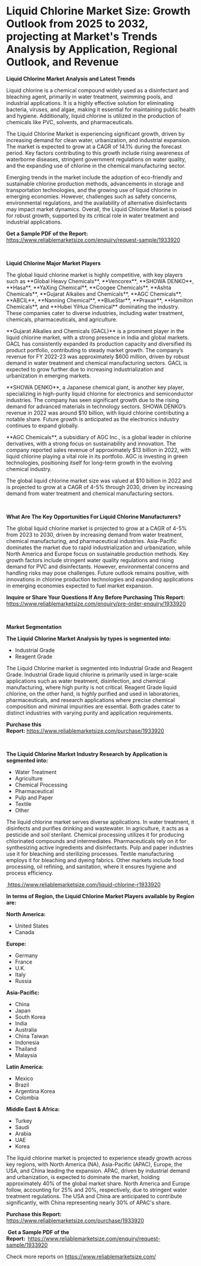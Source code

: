 <p><h1>Liquid Chlorine Market Size: Growth Outlook from 2025 to 2032, projecting at Market's Trends Analysis by Application, Regional Outlook, and Revenue</h1></p><p><strong>Liquid Chlorine Market Analysis and Latest Trends</strong></p>
<p><p>Liquid chlorine is a chemical compound widely used as a disinfectant and bleaching agent, primarily in water treatment, swimming pools, and industrial applications. It is a highly effective solution for eliminating bacteria, viruses, and algae, making it essential for maintaining public health and hygiene. Additionally, liquid chlorine is utilized in the production of chemicals like PVC, solvents, and pharmaceuticals.</p><p>The Liquid Chlorine Market is experiencing significant growth, driven by increasing demand for clean water, urbanization, and industrial expansion. The market is expected to grow at a CAGR of 14.1% during the forecast period. Key factors contributing to this growth include rising awareness of waterborne diseases, stringent government regulations on water quality, and the expanding use of chlorine in the chemical manufacturing sector.</p><p>Emerging trends in the market include the adoption of eco-friendly and sustainable chlorine production methods, advancements in storage and transportation technologies, and the growing use of liquid chlorine in emerging economies. However, challenges such as safety concerns, environmental regulations, and the availability of alternative disinfectants may impact market dynamics. Overall, the Liquid Chlorine Market is poised for robust growth, supported by its critical role in water treatment and industrial applications.</p></p>
<p><strong>Get a Sample PDF of the Report:&nbsp;</strong> <a href="https://www.reliablemarketsize.com/enquiry/request-sample/1933920?utm_campaign=1720&utm_medium=2&utm_source=Github&utm_content=ia&utm_term=25012025&utm_id=liquid-chlorine">https://www.reliablemarketsize.com/enquiry/request-sample/1933920</a></p>
<p>&nbsp;</p>
<p><strong>Liquid Chlorine Major Market Players</strong></p>
<p><p>The global liquid chlorine market is highly competitive, with key players such as **Global Heavy Chemicals**, **Vencorex**, **SHOWA DENKO**, **Hasa**, **YaXing Chemical**, **Coogee Chemicals**, **Ashta Chemicals**, **Gujarat Alkalies and Chemicals**, **AGC Chemicals**, **ABCIL**, **Nanning Chemical**, **BlueStar**, **Praxair**, **Hamilton Chemicals**, and **Hubei YiHua Chemical** dominating the industry. These companies cater to diverse industries, including water treatment, chemicals, pharmaceuticals, and agriculture.</p><p>**Gujarat Alkalies and Chemicals (GACL)** is a prominent player in the liquid chlorine market, with a strong presence in India and global markets. GACL has consistently expanded its production capacity and diversified its product portfolio, contributing to steady market growth. The company’s revenue for FY 2022-23 was approximately $600 million, driven by robust demand in water treatment and chemical manufacturing sectors. GACL is expected to grow further due to increasing industrialization and urbanization in emerging markets.</p><p>**SHOWA DENKO**, a Japanese chemical giant, is another key player, specializing in high-purity liquid chlorine for electronics and semiconductor industries. The company has seen significant growth due to the rising demand for advanced materials in technology sectors. SHOWA DENKO’s revenue in 2022 was around $10 billion, with liquid chlorine contributing a notable share. Future growth is anticipated as the electronics industry continues to expand globally.</p><p>**AGC Chemicals**, a subsidiary of AGC Inc., is a global leader in chlorine derivatives, with a strong focus on sustainability and innovation. The company reported sales revenue of approximately $13 billion in 2022, with liquid chlorine playing a vital role in its portfolio. AGC is investing in green technologies, positioning itself for long-term growth in the evolving chemical industry.</p><p>The global liquid chlorine market size was valued at $10 billion in 2022 and is projected to grow at a CAGR of 4-5% through 2030, driven by increasing demand from water treatment and chemical manufacturing sectors.</p></p>
<p>&nbsp;</p>
<p><strong>What Are The Key Opportunities For Liquid Chlorine Manufacturers?</strong></p>
<p><p>The global liquid chlorine market is projected to grow at a CAGR of 4-5% from 2023 to 2030, driven by increasing demand from water treatment, chemical manufacturing, and pharmaceutical industries. Asia-Pacific dominates the market due to rapid industrialization and urbanization, while North America and Europe focus on sustainable production methods. Key growth factors include stringent water quality regulations and rising demand for PVC and disinfectants. However, environmental concerns and handling risks may pose challenges. Future outlook remains positive, with innovations in chlorine production technologies and expanding applications in emerging economies expected to fuel market expansion.</p></p>
<p><strong>Inquire or Share Your Questions If Any Before Purchasing This Report:</strong> <a href="https://www.reliablemarketsize.com/enquiry/pre-order-enquiry/1933920?utm_campaign=1720&utm_medium=2&utm_source=Github&utm_content=ia&utm_term=25012025&utm_id=liquid-chlorine">https://www.reliablemarketsize.com/enquiry/pre-order-enquiry/1933920</a></p>
<p>&nbsp;</p>
<p><strong>Market Segmentation</strong></p>
<p><strong>The Liquid Chlorine Market Analysis by types is segmented into:</strong></p>
<p><ul><li>Industrial Grade</li><li>Reagent Grade</li></ul></p>
<p><p>The Liquid Chlorine market is segmented into Industrial Grade and Reagent Grade. Industrial Grade liquid chlorine is primarily used in large-scale applications such as water treatment, disinfection, and chemical manufacturing, where high purity is not critical. Reagent Grade liquid chlorine, on the other hand, is highly purified and used in laboratories, pharmaceuticals, and research applications where precise chemical composition and minimal impurities are essential. Both grades cater to distinct industries with varying purity and application requirements.</p></p>
<p><strong>Purchase this Report:&nbsp;</strong><a href="https://www.reliablemarketsize.com/purchase/1933920?utm_campaign=1720&utm_medium=2&utm_source=Github&utm_content=ia&utm_term=25012025&utm_id=liquid-chlorine">https://www.reliablemarketsize.com/purchase/1933920</a></p>
<p>&nbsp;</p>
<p><strong>The Liquid Chlorine Market Industry Research by Application is segmented into:</strong></p>
<p><ul><li>Water Treatment</li><li>Agriculture</li><li>Chemical Processing</li><li>Pharmaceutical</li><li>Pulp and Paper</li><li>Textile</li><li>Other</li></ul></p>
<p><p>The liquid chlorine market serves diverse applications. In water treatment, it disinfects and purifies drinking and wastewater. In agriculture, it acts as a pesticide and soil sterilant. Chemical processing utilizes it for producing chlorinated compounds and intermediates. Pharmaceuticals rely on it for synthesizing active ingredients and disinfectants. Pulp and paper industries use it for bleaching and sterilizing processes. Textile manufacturing employs it for bleaching and dyeing fabrics. Other markets include food processing, oil refining, and sanitation, where it ensures hygiene and process efficiency.</p></p>
<p><a href="https://www.reliablemarketsize.com/liquid-chlorine-r1933920?utm_campaign=1720&utm_medium=2&utm_source=Github&utm_content=ia&utm_term=25012025&utm_id=liquid-chlorine">&nbsp;https://www.reliablemarketsize.com/liquid-chlorine-r1933920</a></p>
<p><strong>In terms of Region, the Liquid Chlorine Market Players available by Region are:</strong></p>
<p>
    <p> <strong> North America: </strong>
        <ul>
            <li>United States</li>
            <li>Canada</li>
        </ul>
        </p> 
    <p> <strong> Europe: </strong>
        <ul>
            <li>Germany</li>
            <li>France</li>
            <li>U.K.</li>
            <li>Italy</li>
            <li>Russia</li>
        </ul>
        </p> 
    <p> <strong> Asia-Pacific: </strong>
        <ul>
            <li>China</li>
            <li>Japan</li>
            <li>South Korea</li>
            <li>India</li>
            <li>Australia</li>
            <li>China Taiwan</li>
            <li>Indonesia</li>
            <li>Thailand</li>
            <li>Malaysia</li>
        </ul>
        </p> 
    <p> <strong> Latin America: </strong>
        <ul>
            <li>Mexico</li>
            <li>Brazil</li>
            <li>Argentina Korea</li>
            <li>Colombia</li>
        </ul>
        </p> 
    <p> <strong> Middle East & Africa: </strong>
        <ul>
            <li>Turkey</li>
            <li>Saudi</li>
            <li>Arabia</li>
            <li>UAE</li>
            <li>Korea</li>
        </ul>
    </p>
    </p>
<p><p>The liquid chlorine market is projected to experience steady growth across key regions, with North America (NA), Asia-Pacific (APAC), Europe, the USA, and China leading the expansion. APAC, driven by industrial demand and urbanization, is expected to dominate the market, holding approximately 40% of the global market share. North America and Europe follow, accounting for 25% and 20%, respectively, due to stringent water treatment regulations. The USA and China are anticipated to contribute significantly, with China representing nearly 30% of APAC's share.</p></p>
<p><strong>Purchase this Report: </strong><a href="https://www.reliablemarketsize.com/purchase/1933920?utm_campaign=1720&utm_medium=2&utm_source=Github&utm_content=ia&utm_term=25012025&utm_id=liquid-chlorine">https://www.reliablemarketsize.com/purchase/1933920</a></p>
<p>&nbsp;<strong>Get a Sample PDF of the Report:&nbsp;&nbsp;</strong><a href="https://www.reliablemarketsize.com/enquiry/request-sample/1933920?utm_campaign=1720&utm_medium=2&utm_source=Github&utm_content=ia&utm_term=25012025&utm_id=liquid-chlorine">https://www.reliablemarketsize.com/enquiry/request-sample/1933920</a></p>
<p><strong></strong></p>
<p>Check more reports on <a href="https://www.reliablemarketsize.com/?utm_campaign=1720&utm_medium=2&utm_source=Github&utm_content=ia&utm_term=25012025&utm_id=liquid-chlorine">https://www.reliablemarketsize.com/</a></p>